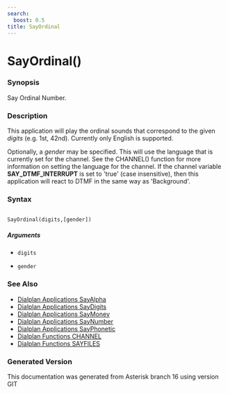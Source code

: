 ```yaml
---
search:
  boost: 0.5
title: SayOrdinal
---
```


# SayOrdinal()

### Synopsis

Say Ordinal Number.

### Description

This application will play the ordinal sounds that correspond to the given _digits_ (e.g. 1st, 42nd). Currently only English is supported.<br>

Optionally, a _gender_ may be specified. This will use the language that is currently set for the channel. See the CHANNEL() function for more information on setting the language for the channel. If the channel variable **SAY\_DTMF\_INTERRUPT** is set to 'true' (case insensitive), then this application will react to DTMF in the same way as 'Background'.<br>


### Syntax


```

SayOrdinal(digits,[gender])
```
##### Arguments


* `digits`

* `gender`

### See Also

* [Dialplan Applications SayAlpha](/Asterisk_16_Documentation/API_Documentation/Dialplan_Applications/SayAlpha)
* [Dialplan Applications SayDigits](/Asterisk_16_Documentation/API_Documentation/Dialplan_Applications/SayDigits)
* [Dialplan Applications SayMoney](/Asterisk_16_Documentation/API_Documentation/Dialplan_Applications/SayMoney)
* [Dialplan Applications SayNumber](/Asterisk_16_Documentation/API_Documentation/Dialplan_Applications/SayNumber)
* [Dialplan Applications SayPhonetic](/Asterisk_16_Documentation/API_Documentation/Dialplan_Applications/SayPhonetic)
* [Dialplan Functions CHANNEL](/Asterisk_16_Documentation/API_Documentation/Dialplan_Functions/CHANNEL)
* [Dialplan Functions SAYFILES](/Asterisk_16_Documentation/API_Documentation/Dialplan_Functions/SAYFILES)


### Generated Version

This documentation was generated from Asterisk branch 16 using version GIT 